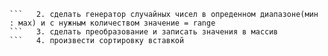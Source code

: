   ```  1. запросить у пользователя мин и макс значение диапазона и кол-во элемнтов массива range   
 ```   2. сделать генератор случайных чисел в опреденном диапазоне(мин : мах) и с нужным количеством значение = range
 ```   3. сделать преобразование и записать значения в массив
 ```   4. произвести сортировку вставкой
	
